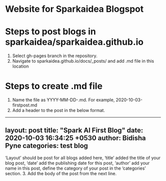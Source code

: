 # Website for Sparkaidea Blogspot

# Steps to post blogs in sparkaidea/sparkaidea.github.io
1.	Select gh-pages branch in the repository.
2.	Navigate to sparkaidea.github.io/docs/_posts/ and add <filename>.md file in this location
  
# Steps to create .md file
1.	Name the file as YYYY-MM-DD-<filename>.md. For example, 2020-10-03-firstpost.md
2.	Add a header to the post in the below format.
---
layout: post
title:  "Spark AI First Blog"
date:   2020-10-03 16:34:25 +0530
author: Bidisha Pyne
categories: test blog
---

‘Layout’ should be post for all blogs added here, ‘title’ added the title of your blog post, ‘date’ add the publishing date for this post, ‘author’ add your name in this post, define the category of your post in the ‘categories’ section.
3.	Add the body of the post from the next line.
